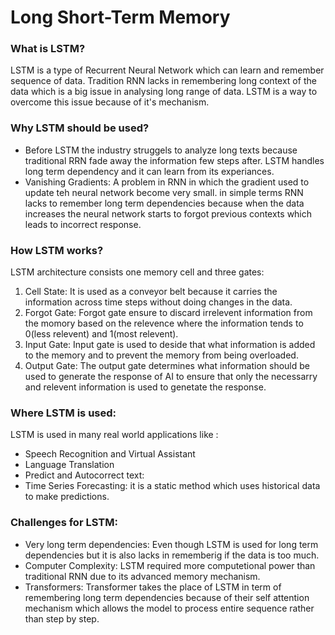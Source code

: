 # Long Short-Term Memory

### What is LSTM?
LSTM is a type of Recurrent Neural Network which can learn and remember sequence of data. Tradition RNN lacks in remembering long context of the data which is a big issue in analysing long range of data. LSTM is a way to overcome this issue because of it's mechanism.

### Why LSTM should be used?
- Before LSTM the industry struggels to analyze long texts because traditional RRN fade away the information few steps after. LSTM handles long term dependency and it can learn from its experiances. 
- Vanishing Gradients: A problem in RNN in which  the gradient used to update teh neural network become very small. in simple terms RNN lacks to remember long term dependencies because when the data increases the neural network starts to forgot previous contexts which leads to incorrect response. 

### How LSTM works?
LSTM architecture consists one memory cell and three gates:
1. Cell State: It is used as a conveyor belt because it carries the information across time steps without doing changes in the data.
2. Forgot Gate: Forgot gate ensure to discard irrelevent information from the momory based on the relevence where the information tends to 0(less relevent) and 1(most relevent). 
3. Input Gate: Input gate is used to deside that what information is added to the memory and to prevent the memory from being overloaded.
4. Output Gate: The output gate determines what information should be used to generate the response of AI to ensure that only the necessarry and relevent information is used to genetate the response. 

### Where LSTM is used:
LSTM is used in many real world applications like :
- Speech Recognition and Virtual Assistant
- Language Translation
- Predict and Autocorrect text: 
- Time Series Forecasting: it is a static method which uses historical data to make predictions.

### Challenges for LSTM:
- Very long term dependencies: Even though LSTM is used for long term dependencies but it is also lacks in rememberig if the data is too much.
- Computer Complexity: LSTM required more computetional power than traditional RNN due to its advanced memory mechanism.
- Transformers: Transformer takes the place of LSTM in term of remembering long term dependencies because of their self attention mechanism which allows the model to process entire sequence rather than step by step.